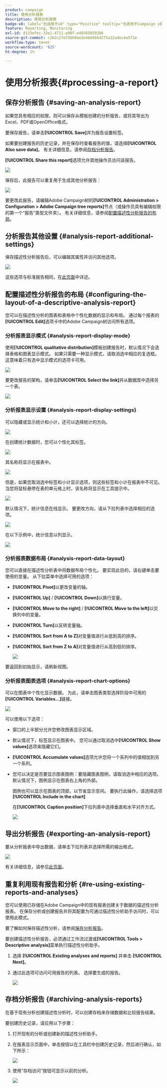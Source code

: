 ```yaml
---
product: campaign
title: 使用分析报表
description: 使用分析报表
badge-v8: label="也适用于v8" type="Positive" tooltip="也适用于Campaign v8"
feature: Reporting, Monitoring
exl-id: d133efec-33e1-4711-a90f-e40385059386
source-git-commit: c262c27e75869ae2e4bd45642f5a22adec4a5f1e
workflow-type: tm+mt
source-wordcount: '825'
ht-degree: 1%

---
```


# 使用分析报表{#processing-a-report}



## 保存分析报告 {#saving-an-analysis-report}

如果您具有相应的权限，则可以保存从模板创建的分析报告，或将其导出为Excel、PDF或OpenOffice格式。

要保存报告，请单击&#x200B;**[!UICONTROL Save]**&#x200B;并为报告设置标签。

如果要创建报告的历史记录，并在保存时查看报告的值，请选择&#x200B;**[!UICONTROL Also save data]**。 有关详细信息，请参阅[存档分析报告](#archiving-analysis-reports)。

**[!UICONTROL Share this report]**&#x200B;选项允许其他操作员访问该报告。

![](assets/s_ncs_user_report_wizard_010.png)

保存后，此报告可以重复用于生成其他分析报告：

![](assets/s_ncs_user_report_wizard_08a.png)

要更改此报告，请编辑Adobe Campaign树的&#x200B;**[!UICONTROL Administration > Configuration > Adobe Campaign tree reports]**&#x200B;节点（或操作员具有编辑权限的第一个“报告”类型文件夹）。 有关详细信息，请参阅[配置描述性分析报告的布局](#configuring-the-layout-of-a-descriptive-analysis-report)。

## 分析报告其他设置 {#analysis-report-additional-settings}

保存描述性分析报告后，可以编辑其属性并访问其他选项。

![](assets/s_ncs_user_report_wizard_08b.png)

这些选项与标准报告相同，在[此页面](../../reporting/using/properties-of-the-report.md)中详述。

## 配置描述性分析报告的布局 {#configuring-the-layout-of-a-descriptive-analysis-report}

您可以在描述性分析的图表和表格中个性化数据的显示和布局。 通过每个报表的&#x200B;**[!UICONTROL Edit]**&#x200B;选项卡中的Adobe Campaign树访问所有选项。

### 分析报表显示模式 {#analysis-report-display-mode}

使用&#x200B;**[!UICONTROL qualitative distribution]**&#x200B;模板创建报告时，默认情况下会选择表格和图表显示模式。 如果只需要一种显示模式，请取消选中相应的复选框。 这意味着只有选中显示模式的选项卡可用。

![](assets/s_ncs_advuser_report_display_01.png)

要更改报告的架构，请单击&#x200B;**[!UICONTROL Select the link]**&#x200B;并从数据库中选择另一个表。

![](assets/s_ncs_advuser_report_display_02.png)

### 分析报表显示设置 {#analysis-report-display-settings}

可以隐藏或显示统计和小计，还可以选择统计的方向。

![](assets/s_ncs_advuser_report_display_05.png)

在创建统计数据时，您可以个性化其标签。

![](assets/s_ncs_advuser_report_display_06.png)

其名称将显示在报表中。

![](assets/s_ncs_advuser_report_display_07.png)

但是，如果您取消选中标签和小计显示选项，则这些标签和小计在报表中不可见。 当您将鼠标悬停在表的单元格上时，该名称将显示在工具提示中。

![](assets/s_ncs_advuser_report_display_08.png)

默认情况下，统计信息在线显示。 要更改方向，请从下拉列表中选择相应的选项。

![](assets/s_ncs_advuser_report_wizard_035a.png)

在以下示例中，统计信息以列显示。

![](assets/s_ncs_advuser_report_wizard_035.png)

### 分析报表数据布局 {#analysis-report-data-layout}

您可以直接在描述性分析表中将数据布局个性化。 要实现此目的，请右键单击要使用的变量。 从下拉菜单中选择可用的选项：

* **[!UICONTROL Pivot]**&#x200B;以更改变量的轴。
* **[!UICONTROL Up]** / **[!UICONTROL Down]**&#x200B;以换行变量。
* **[!UICONTROL Move to the right]** / **[!UICONTROL Move to the left]**&#x200B;以交换列中的变量。
* **[!UICONTROL Turn]**&#x200B;以反转变量轴。
* **[!UICONTROL Sort from A to Z]**&#x200B;对变量值进行从低到高的排序。
* **[!UICONTROL Sort from Z to A]**&#x200B;对变量值进行从高到低的排序。

  ![](assets/s_ncs_advuser_report_wizard_016.png)

要返回到初始显示，请刷新视图。

### 分析报表图表选项 {#analysis-report-chart-options}

可以在图表中个性化显示数据。 为此，请单击图表类型选择阶段中可用的&#x200B;**[!UICONTROL Variables...]**&#x200B;链接。

![](assets/s_ncs_advuser_report_wizard_3c.png)

可以使用以下选项：

* 窗口的上半部分允许您修改图表显示区域。
* 默认情况下，标签显示在图表中。 您可以通过取消选中&#x200B;**[!UICONTROL Show values]**&#x200B;选项来隐藏它们。
* **[!UICONTROL Accumulate values]**&#x200B;选项允许您将一个系列中的值相加到另一个系列。
* 您可以决定是否要显示图表图例：要隐藏图表图例，请取消选中相应的选项。 默认情况下，图例显示在图表右上角的外部。

  图例也可以显示在图表的顶部，以节省显示空间。 要执行此操作，请选择选项&#x200B;**[!UICONTROL Include in the chart]**

  在&#x200B;**[!UICONTROL Caption position]**&#x200B;下拉列表中选择垂直和水平对齐方式。

  ![](assets/s_ncs_advuser_report_wizard_3d.png)

## 导出分析报告 {#exporting-an-analysis-report}

要从分析报表中导出数据，请单击下拉列表并选择所需的输出格式。

![](assets/s_ncs_user_report_wizard_09.png)

有关详细信息，请参见[此页面](../../reporting/using/actions-on-reports.md)。

## 重复利用现有报告和分析 {#re-using-existing-reports-and-analyses}

您可以使用已存储在Adobe Campaign中的现有报表创建关于数据的描述性分析报表。 在保存分析或创建报告并将其配置为可通过描述性分析助手访问时，可以使用此模式。

要了解如何保存描述性分析，请参阅[保存分析报告](#saving-an-analysis-report)。

要创建描述性分析报告，必须通过工作流过渡或&#x200B;**[!UICONTROL Tools > Descriptive analysis]**&#x200B;菜单执行描述性分析助手。

1. 选择 **[!UICONTROL Existing analyses and reports]** 并单击 **[!UICONTROL Next]**。
1. 通过此选项可访问可用报告的列表。 选择要生成的报告。

   ![](assets/s_ncs_user_report_wizard_01.png)

## 存档分析报告 {#archiving-analysis-reports}

在基于现有分析创建描述性分析时，可以创建存档来存储数据和比较报告结果。

要创建历史记录，请应用以下步骤：

1. 打开现有的分析或创建新的描述性分析助手。
1. 在报表显示页面中，单击按钮以在工具栏中创建历史记录，然后进行确认，如下所示：

   ![](assets/reporting_descriptive_historize_icon.png)

1. 使用“存档访问”按钮可显示以前的分析。

   ![](assets/reporting_descriptive_historize_access.png)
